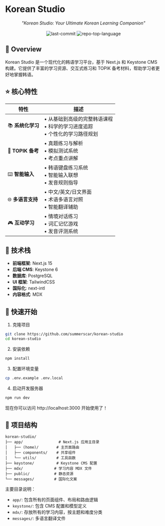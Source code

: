 # Korean Studio

<div align="center">
  <em>"Korean Studio: Your Ultimate Korean Learning Companion"</em>
  <br><br>
  <img src="https://img.shields.io/github/last-commit/summerscar/korean-studio?style=flat-square&logo=git&logoColor=white&color=0080ff" alt="last-commit">
  <img src="https://img.shields.io/github/languages/top/summerscar/korean-studio?style=flat-square&color=0080ff" alt="repo-top-language">
</div>

## 📍 Overview

Korean Studio 是一个现代化的韩语学习平台，基于 Next.js 和 Keystone CMS 构建。它提供了丰富的学习资源、交互式练习和 TOPIK 备考材料，帮助学习者更好地掌握韩语。

## ⭐️ 核心特性

| 特性 | 描述 |
|------|------|
| 📚 **系统化学习** | • 从基础到高级的完整韩语课程<br>• 科学的学习进度追踪<br>• 个性化的学习路径规划 |
| 🎯 **TOPIK 备考** | • 真题练习与解析<br>• 模拟测试系统<br>• 考点重点讲解 |
| ⌨️ **智能输入** | • 韩语键盘练习系统<br>• 智能输入联想<br>• 发音规则指导 |
| 🌐 **多语言支持** | • 中文/英文/日文界面<br>• 术语多语言对照<br>• 智能翻译辅助 |
| 🎮 **互动学习** | • 情境对话练习<br>• 词汇记忆游戏<br>• 发音评测系统 |

## 🔧 技术栈

- **前端框架**: Next.js 15
- **后端 CMS**: Keystone 6
- **数据库**: PostgreSQL
- **UI 框架**: TailwindCSS
- **国际化**: next-intl
- **内容格式**: MDX

## 🚀 快速开始

1. 克隆项目
```bash
git clone https://github.com/summerscar/korean-studio
cd korean-studio
```

2. 安装依赖
```bash
npm install
```

3. 配置环境变量
```bash
cp .env.example .env.local
```

4. 启动开发服务器
```bash
npm run dev
```

现在你可以访问 http://localhost:3000 开始使用了！

## 📁 项目结构

```
korean-studio/
├── app/                # Next.js 应用主目录
│   ├── (home)/        # 主页面路由
│   ├── components/    # 共享组件
│   └── utils/         # 工具函数
├── keystone/          # Keystone CMS 配置
├── mdx/              # 学习内容 MDX 文件
├── public/           # 静态资源
└── messages/         # 国际化文案
```

主要目录说明：
- `app/`: 包含所有的页面组件、布局和路由逻辑
- `keystone/`: 包含 CMS 配置和模型定义
- `mdx/`: 存放所有的学习内容，按主题和难度分类
- `messages/`: 多语言翻译文件
